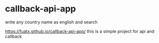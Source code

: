 # callback-api-app
write any country name as english and search

https://fuatx.github.io/callback-api-app/
this is a simple project for api and callback


